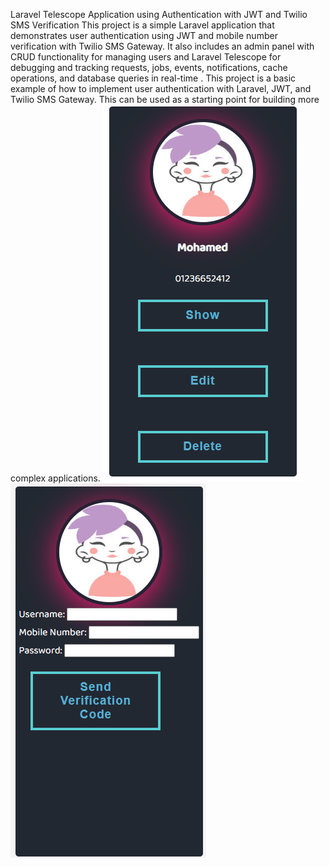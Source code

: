 Laravel Telescope Application using Authentication with JWT and Twilio SMS Verification This project is a simple Laravel
application that demonstrates user authentication using JWT and mobile number verification with Twilio SMS Gateway. It
also includes an admin panel with CRUD functionality for managing users and Laravel Telescope for debugging and
tracking requests, jobs, events, notifications, cache operations, and database queries in real-time . This project is a basic
example of how to implement user authentication with Laravel, JWT, and Twilio SMS Gateway. This can be used as a
starting point for building more complex applications.
![user](https://github.com/Mohammed-Mahmmud/Twilio-Task/blob/main/user.png)
![new user](https://github.com/Mohammed-Mahmmud/Twilio-Task/blob/main/new-user.png)
